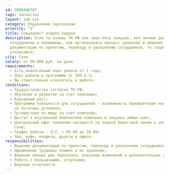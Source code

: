 ```yaml
---
id: 3608406787
tags: vacancies
layout: job.njk
category: Управление персоналом
priority: "1"
title: Специалист отдела кадров
description: Если ты знаешь ТК РФ как свои пять пальцев, вел личные дела
  сотрудников и понимаешь, как организовать процесс хранения и ведения
  документации по принятию, переводу и увольнению сотрудников, то скорее
  откликайся!
city: Сочи
salary: от 60 000 руб. на руки
requirements:
  - Есть аналогичный опыт работы от 1 года;
  - Опыт работы в программе 1С ЗУП 8.3;
  - Вы ответственно относитесь к работе.
conditions:
  - Трудоустройство согласно ТК РФ;
  - Обучение и развитие за счет компании;
  - Карьерный рост;
  - Программа лояльности для сотрудников - возможность приобретения недвижимости
    на льготных условиях;
  - Путешествия по миру за счет компании;
  - Доступ к внутренней библиотеке компании и покупка любых книг;
  - Центральный офис компании находится на первой береговой линии в центре г.
    Сочи;
  - График работы - 5/2, с 09.00 до 18.00;
  - Чай, кофе, конфеты, фрукты в офисе.
responsibilities:
  - Ведение документации по принятию, переводу и увольнению сотрудников;
  - Оформление трудовых книжек и их хранение;
  - Ведение личных дел персонала, внесение изменений и дополнительных данных;
  - Работа с больничными, отпусками;
  - Ведение отчетности.
---
```

